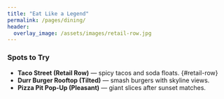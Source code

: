 ```yaml
---
title: "Eat Like a Legend"
permalink: /pages/dining/
header:
  overlay_image: /assets/images/retail-row.jpg
---
```


### Spots to Try

- **Taco Street (Retail Row)** — spicy tacos and soda floats. {#retail-row}
- **Durr Burger Rooftop (Tilted)** — smash burgers with skyline views.
- **Pizza Pit Pop‑Up (Pleasant)** — giant slices after sunset matches.
